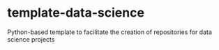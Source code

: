 # template-data-science
Python-based template to facilitate the creation of repositories for data science projects
